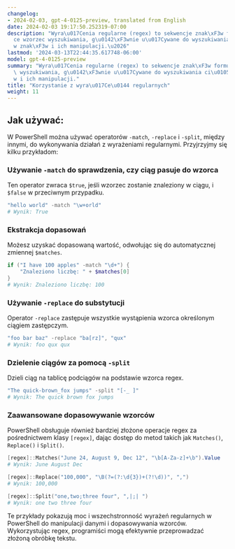 ```yaml
---
changelog:
- 2024-02-03, gpt-4-0125-preview, translated from English
date: 2024-02-03 19:17:50.252319-07:00
description: "Wyra\u017Cenia regularne (regex) to sekwencje znak\xF3w formuj\u0105\
  ce wzorzec wyszukiwania, g\u0142\xF3wnie u\u017Cywane do wyszukiwania ci\u0105g\xF3\
  w znak\xF3w i ich manipulacji.\u2026"
lastmod: '2024-03-13T22:44:35.617748-06:00'
model: gpt-4-0125-preview
summary: "Wyra\u017Cenia regularne (regex) to sekwencje znak\xF3w formuj\u0105ce wzorzec\
  \ wyszukiwania, g\u0142\xF3wnie u\u017Cywane do wyszukiwania ci\u0105g\xF3w znak\xF3\
  w i ich manipulacji."
title: "Korzystanie z wyra\u017Ce\u0144 regularnych"
weight: 11
---
```


## Jak używać:
W PowerShell można używać operatorów `-match`, `-replace` i `-split`, między innymi, do wykonywania działań z wyrażeniami regularnymi. Przyjrzyjmy się kilku przykładom:

### Używanie `-match` do sprawdzenia, czy ciąg pasuje do wzorca
Ten operator zwraca `$true`, jeśli wzorzec zostanie znaleziony w ciągu, i `$false` w przeciwnym przypadku.

```powershell
"hello world" -match "\w+orld"
# Wynik: True
```

### Ekstrakcja dopasowań
Możesz uzyskać dopasowaną wartość, odwołując się do automatycznej zmiennej `$matches`.

```powershell
if ("I have 100 apples" -match "\d+") {
    "Znaleziono liczbę: " + $matches[0]
}
# Wynik: Znaleziono liczbę: 100
```

### Używanie `-replace` do substytucji
Operator `-replace` zastępuje wszystkie wystąpienia wzorca określonym ciągiem zastępczym.

```powershell
"foo bar baz" -replace "ba[rz]", "qux"
# Wynik: foo qux qux
```

### Dzielenie ciągów za pomocą `-split`
Dzieli ciąg na tablicę podciągów na podstawie wzorca regex.

```powershell
"The quick-brown_fox jumps" -split "[-_ ]"
# Wynik: The quick brown fox jumps
```

### Zaawansowane dopasowywanie wzorców
PowerShell obsługuje również bardziej złożone operacje regex za pośrednictwem klasy `[regex]`, dając dostęp do metod takich jak `Matches()`, `Replace()` i `Split()`.

```powershell
[regex]::Matches("June 24, August 9, Dec 12", "\b[A-Za-z]+\b").Value
# Wynik: June August Dec

[regex]::Replace("100,000", "\B(?=(?:\d{3})+(?!\d))", ",")
# Wynik: 100,000

[regex]::Split("one,two;three four", ",|;| ")
# Wynik: one two three four
```

Te przykłady pokazują moc i wszechstronność wyrażeń regularnych w PowerShell do manipulacji danymi i dopasowywania wzorców. Wykorzystując regex, programiści mogą efektywnie przeprowadzać złożoną obróbkę tekstu.
